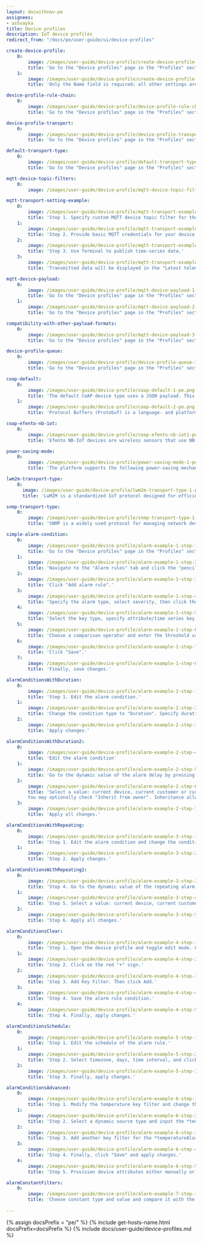 ```yaml
---
layout: docwithnav-pe
assignees:
- ashvayka
title: Device profiles
description: IoT device profiles
redirect_from: "/docs/pe/user-guide/ui/device-profiles"

create-device-profile:
    0:
        image: /images/user-guide/device-profile/create-device-profile-1-pe.png
        title: 'Go to the "Device profiles" page in the "Profiles" section. Click the "+" icon in the upper-right corner and select "Create new device profile" from the dropdown menu.'
    1:
        image: /images/user-guide/device-profile/create-device-profile-2-pe.png
        title: 'Only the Name field is required; all other settings are optional. Click "Add" to create the device profile.'

device-profile-rule-chain:
    0:
        image: /images/user-guide/device-profile/device-profile-rule-chain-1-pe.png
        title: 'Go to the "Device profiles" page in the "Profiles" section. Click the "+" icon in the upper-right corner and select "Create new device profile" from the dropdown menu.'

device-profile-transport:
    0:
        image: /images/user-guide/device-profile/device-profile-transport-1-pe.png
        title: 'Go to the "Device profiles" page in the "Profiles" section. Click the "+" icon in the upper-right corner and select "Create new device profile" from the dropdown menu.'

default-transport-type:
    0:
        image: /images/user-guide/device-profile/default-transport-type-1-pe.png
        title: 'Go to the "Device profiles" page in the "Profiles" section. Click the "+" icon in the upper-right corner and select "Create new device profile" from the dropdown menu.'

mqtt-device-topic-filters:
    0:
        image: /images/user-guide/device-profile/mqtt-device-topic-filters-1-pe.png

mqtt-transport-setting-example:
    0:
        image: /images/user-guide/device-profile/mqtt-transport-example-1-pe.png
        title: 'Step 1. Specify custom MQTT device topic filter for the Device profile.'
    1:
        image: /images/user-guide/device-profile/mqtt-transport-example-2-pe.png
        title: 'Step 2. Provide basic MQTT credentials for your device with the client id &#39;c1&#39;, username &#39;t1&#39; and password &#39;secret&#39;.'
    2:
        image: /images/user-guide/device-profile/mqtt-transport-example-3-pe.png
        title: 'Step 3. Use Terminal to publish time-series data.'
    3:
        image: /images/user-guide/device-profile/mqtt-transport-example-4-pe.png
        title: 'Transmitted data will be displayed in the "Latest telemetry" tab of the device.'

mqtt-device-payload:
    0:
        image: /images/user-guide/device-profile/mqtt-device-payload-1-pe.png
        title: 'Go to the "Device profiles" page in the "Profiles" section. Click the "+" icon in the upper-right corner and select "Create new device profile" from the dropdown menu.'
    1:
        image: /images/user-guide/device-profile/mqtt-device-payload-2-pe.png
        title: 'Go to the "Device profiles" page in the "Profiles" section. Click the "+" icon in the upper-right corner and select "Create new device profile" from the dropdown menu.'

compatibility-with-other-payload-formats:
    0:
        image: /images/user-guide/device-profile/mqtt-device-payload-3-pe.png
        title: 'Go to the "Device profiles" page in the "Profiles" section. Click the "+" icon in the upper-right corner and select "Create new device profile" from the dropdown menu.'

device-profile-queue:
    0:
        image: /images/user-guide/device-profile/device-profile-queue-1-pe.png
        title: 'Go to the "Device profiles" page in the "Profiles" section. Click the "+" icon in the upper-right corner and select "Create new device profile" from the dropdown menu.'

coap-default:
    0:
        image: /images/user-guide/device-profile/coap-default-1-pe.png
        title: 'The default CoAP device type uses a JSON payload. This supports basic CoAP APIs similar to the default transport type. You can also configure devices to transmit data using Protocol Buffers (Protobuf) by changing the CoAP device payload setting to Protobuf.'
    1:
        image: /images/user-guide/device-profile/coap-default-2-pe.png
        title: 'Protocol Buffers (Protobuf) is a language- and platform-neutral method of serializing structured data, designed primarily to reduce the size of transmitted data.'

coap-efento-nb-iot:
    0:
        image: /images/user-guide/device-profile/coap-efento-nb-iot1-pe.png
        title: 'Efento NB-IoT devices are wireless sensors that use NB-IoT technology for energy-efficient transmission of telemetry data (e.g., temperature, humidity, pressure, open/close, leakage, and more). You can integrate them with ThingsBoard using the built-in CoAP transport, which receives messages from the devices, decodes them using Protobuf, and stores telemetry data on the platform. This data becomes instantly available for viewing, charting, dashboarding, alarm setup, and automation.'

power-saving-mode:
    0:
        image: /images/user-guide/device-profile/power-saving-mode-1-pe.png
        title: 'The platform supports the following power-saving mechanisms for optimized device operation: Power Saving Mode (PSM), Discontinuous Reception (DRX), Extended Discontinuous Reception (eDRX).'

lwm2m-transport-type:
    0:
      image: /images/user-guide/device-profile/lwm2m-transport-type-1-pe.png
      title: 'LwM2M is a standardized IoT protocol designed for efficient management of resource-constrained devices. It enables centralized configuration, remote firmware updates, and real-time device monitoring.'

snmp-transport-type:
    0:
        image: /images/user-guide/device-profile/snmp-transport-type-1-pe.png
        title: 'SNMP is a widely used protocol for managing network devices such as routers, switches, and servers. It enables the collection and analysis of device status and performance data.'

simple-alarm-condition:
    0:
        image: /images/user-guide/device-profile/alarm-example-1-step-1-pe.png
        title: 'Go to the "Device profiles" page in the "Profiles" section. Click on the desired device profile to open its details.'
    1:
        image: /images/user-guide/device-profile/alarm-example-1-step-2-pe.png
        title: 'Navigate to the "Alarm rules" tab and click the "pencil" icon to enter edit mode.'
    2:
        image: /images/user-guide/device-profile/alarm-example-1-step-3-pe.png
        title: 'Click "Add alarm rule".'
    3:
        image: /images/user-guide/device-profile/alarm-example-1-step-4-pe.png
        title: 'Specify the alarm type, select severity, then click the "+" icon to add a new alarm condition.'
    4:
        image: /images/user-guide/device-profile/alarm-example-1-step-5-pe.png
        title: 'Select the key type, specify attribute/time series key name, and choose the value type. Then click "Add" in the "Filters".'
    5:
        image: /images/user-guide/device-profile/alarm-example-1-step-6-pe.png
        title: 'Choose a comparison operator and enter the threshold value. Click "Add" in the bottom-right corner to confirm.'
    6:
        image: /images/user-guide/device-profile/alarm-example-1-step-7-pe.png
        title: 'Click "Save".'
    7:
        image: /images/user-guide/device-profile/alarm-example-1-step-8-pe.png
        title: 'Finally, save changes.'

alarmСonditionsWithDuration:
    0:
        image: /images/user-guide/device-profile/alarm-example-2-step-1-pe.png
        title: 'Step 1. Edit the alarm condition.'
    1:
        image: /images/user-guide/device-profile/alarm-example-2-step-2-pe.png
        title: 'Change the condition type to "Duration". Specify duration value and unit. Save the condition.'
    2:
        image: /images/user-guide/device-profile/alarm-example-2-step-3-pe.png
        title: 'Apply changes.'

alarmСonditionsWithDuration2:
    0:
        image: /images/user-guide/device-profile/alarm-example-2-step-4-pe.png
        title: 'Edit the alarm condition'
    1:
        image: /images/user-guide/device-profile/alarm-example-2-step-5-pe.png
        title: 'Go to the dynamic value of the alarm delay by pressing the "Switch to dynamic value" button;'
    2:
        image: /images/user-guide/device-profile/alarm-example-2-step-6-pe.png
        title: 'Select a value: current device, current customer or current tenant. And specify the attribute from which the alarm threshold value will be taken.
        You may optionally check "Inherit from owner". Inheritance allows to take the threshold value from customer if it is not set on the device level. If the attribute value is not set on both device and customer levels, rule will take the value from the tenant attributes;'
    3:
        image: /images/user-guide/device-profile/alarm-example-2-step-7-pe.png
        title: 'Apply all changes.'

alarmСonditionsWithRepeating:
    0:
        image: /images/user-guide/device-profile/alarm-example-3-step-1-pe.png
        title: 'Step 1. Edit the alarm condition and change the condition type to "Repeating". Specify "3" as "Count of events" to trigger the alarm. This value will be used by default, if no attribute is set for your device. Save the condition.'
    1:
        image: /images/user-guide/device-profile/alarm-example-3-step-2-pe.png
        title: 'Step 2. Apply changes.'

alarmСonditionsWithRepeating2:
    0:
        image: /images/user-guide/device-profile/alarm-example-3-step-3-pe.png
        title: 'Step 4. Go to the dynamic value of the repeating alarm condition by pressing the "Switch to dynamic value" button;'
    1:
        image: /images/user-guide/device-profile/alarm-example-3-step-4-pe.png
        title: 'Step 5. Select a value: current device, current customer or current tenant. And specify the attribute from which the value will be taken, how many times the threshold value must be exceeded for an alarm to be triggered. You may optionally check "Inherit from owner". Inheritance allows to take the threshold value from customer if it is not set on the device level. If the attribute value is not set on both device and customer levels, rule will take the value from the tenant attributes;'
    2:
        image: /images/user-guide/device-profile/alarm-example-3-step-5-pe.png
        title: 'Step 6. Apply all changes.'

alarmСonditionsClear:
    0:
        image: /images/user-guide/device-profile/alarm-example-4-step-1-pe.png
        title: 'Step 1. Open the device profile and toggle edit mode. Click the "Add clear condition" button.'
    1:
        image: /images/user-guide/device-profile/alarm-example-4-step-2-pe.png
        title: 'Step 2. Click on the red "+" sign.'
    2:
        image: /images/user-guide/device-profile/alarm-example-4-step-3-pe.png
        title: 'Step 3. Add Key Filter. Then click Add.'
    3:
        image: /images/user-guide/device-profile/alarm-example-4-step-4-pe.png
        title: 'Step 4. Save the alarm rule condition.'
    4:
        image: /images/user-guide/device-profile/alarm-example-4-step-5-pe.png
        title: 'Step 4. Finally, apply changes.'

alarmСonditionsSchedule:
    0:
        image: /images/user-guide/device-profile/alarm-example-5-step-1-pe.png
        title: 'Step 1. Edit the schedule of the alarm rule.'
    1:
        image: /images/user-guide/device-profile/alarm-example-5-step-2-pe.png
        title: 'Step 2. Select timezone, days, time interval, and click "Save".'
    2:
        image: /images/user-guide/device-profile/alarm-example-5-step-3-pe.png
        title: 'Step 3. Finally, apply changes.'

alarmСonditionsAdvanced:
    0:
        image: /images/user-guide/device-profile/alarm-example-6-step-1-pe.png  
        title: 'Step 1. Modify the temperature key filter and change the value type to dynamic.'
    1:
        image: /images/user-guide/device-profile/alarm-example-6-step-2-pe.png
        title: 'Step 2. Select a dynamic source type and input the *temperatureAlarmThreshold*, then click "Update". You may optionally check "Inherit from owner". Inheritance allows to take the threshold value from customer if it is not set on the device level. If the attribute value is not set on both device and customer levels, rule will take the value from the tenant attributes.'
    2:
        image: /images/user-guide/device-profile/alarm-example-6-step-3-pe.png
        title: 'Step 3. Add another key filter for the *temperatureAlarmFlag*, then click "Add".'
    3:
        image: /images/user-guide/device-profile/alarm-example-6-step-4-pe.png
        title: 'Step 4. Finally, click "Save" and apply changes.'
    4:
        image: /images/user-guide/device-profile/alarm-example-6-step-5-pe.png
        title: 'Step 5. Provision device attributes either manually or via the script.'

alarmСonstantFilters:
    0:
        image: /images/user-guide/device-profile/alarm-example-7-step-1-pe.png
        title: 'Choose constant type and value and compare it with the value of the tenant or customer attribute. Apply all changes.'
      
---
```


{% assign docsPrefix = "pe/" %}
{% include get-hosts-name.html docsPrefix=docsPrefix %}
{% include docs/user-guide/device-profiles.md %}
